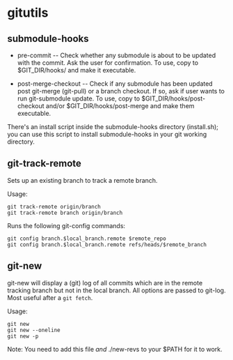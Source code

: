 gitutils
========

submodule-hooks
---------------

* pre-commit -- Check whether any submodule is about to be updated
  with the commit. Ask the user for confirmation. To use, copy to
  $GIT_DIR/hooks/ and make it executable.

* post-merge-checkout -- Check if any submodule has been updated post
  git-merge (git-pull) or a branch checkout. If so, ask if user wants
  to run git-submodule update. To use, copy to
  $GIT_DIR/hooks/post-checkout and/or $GIT_DIR/hooks/post-merge and
  make them executable.

There's an install script inside the submodule-hooks directory
(install.sh); you can use this script to install submodule-hooks in
your git working directory.

git-track-remote
----------------

Sets up an existing branch to track a remote branch.

Usage:

    git track-remote origin/branch
    git track-remote branch origin/branch

Runs the following git-config commands:

    git config branch.$local_branch.remote $remote_repo
    git config branch.$local_branch.remote refs/heads/$remote_branch

git-new
-------

git-new will display a (git) log of all commits which are in the
remote tracking branch but not in the local branch. All options are
passed to git-log. Most useful after a `git fetch`.

Usage:

    git new
    git new --oneline
    git new -p

Note: You need to add this file *and* ./new-revs to your $PATH for it
to work.

